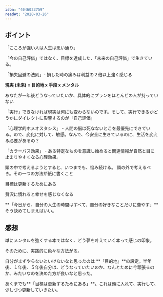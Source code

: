```yaml
---
isbn: "4046023759"
readAt: "2020-03-26"
---
```


## ポイント

「こころが強い人は人生は思い通り」

「今の自己評価」ではなく、目標を達成した、「未来の自己評価」で生きている。

「損失回避の法則」- 損した時の痛みは利益の２倍以上強く感じる

**現実 (未来) = 目的地 x 手段 x メンタル**

あなたが一年後どうなっていたいか、具体的にプランをほとんどの人が持っていない

「実行」できなければ現実は何にも変わらないのです。そして、実行できるかどうかにダイレクトに影響するのが「自己評価」

「心理学的ホメオスタシス」 - 人間の脳は死なないとこを最優先にできている。ので、変化に対して、敏感。なんで、今安全に生きているのに、生活を変える必要があるの？

「カラーバス効果」 - ある特定なものを意識し始めると関連情報が自然と目に止まりやすくなる心理効果。

頭の中で考えるようとすると、いつまでも、悩み続ける。
頭の外で考えるべき。その一つの方法が紙に書くこと

目標は更新するためにある

贅沢に慣れると幸せを感じなくなる

**「今日から、自分の人生の時間はすべて、自分の好きなことだけに費やす」**そう決めてしまえばいい。

## 感想

単にメンタルを強くする本ではなく、どう夢を叶えていく本って感じの印象。

そのために、実践的に色々な方法がる。

自分がまずやらないといけないなと思ったのは **「目的地」**の設定。半年後、１年後、５年後自分は、どうなっていたいのか、なんとために今頑張るのか、みたいなのを決めた方が良いなと思った。

あくまでも**「目標は更新するためにある」**。これは頭に入れて、実行して、少しづつ更新していきたい。
